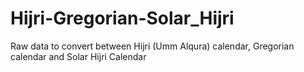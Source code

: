 # Hijri-Gregorian-Solar_Hijri
Raw data to convert between Hijri (Umm Alqura) calendar, Gregorian calendar and Solar Hijri Calendar
